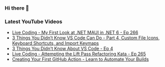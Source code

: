 ### Hi there 👋


<!--
**benrick/benrick** is a ✨ _special_ ✨ repository because its `README.md` (this file) appears on your GitHub profile.

Here are some ideas to get you started:

- 🔭 I’m currently working on ...
- 🌱 I’m currently learning ...
- 👯 I’m looking to collaborate on ...
- 🤔 I’m looking for help with ...
- 💬 Ask me about ...
- 📫 How to reach me: ...
- 😄 Pronouns: he/him
- ⚡ Fun fact: ...
-->

### Latest YouTube Videos
<!-- BLOG-POST-LIST:START -->
- [Live Coding - My First Look at .NET MAUI in .NET 6 - Ep 266](https://www.youtube.com/watch?v=pW9QKXrTi0g)
- [3 Things You Didn’t Know VS Code Can Do - Part 4, Custom File Icons, Keyboard Shortcuts, and Import Keymaps](https://brendoneus.com//post/3-Things-You-Did-Not-Know-VSCode-Can-Do-Part4/)
- [3 Things You Didn&#39;t Know About VS Code - Ep 4](https://www.youtube.com/watch?v=204EW3cX1zM)
- [Live Coding - Attempting the Lift Pass Refactoring Kata - Ep 265](https://www.youtube.com/watch?v=Fqp05K0hJUk)
- [Creating Your First GitHub Action - Learn to Automate Your Builds](https://www.youtube.com/watch?v=jCJYOuulE70)
<!-- BLOG-POST-LIST:END -->
